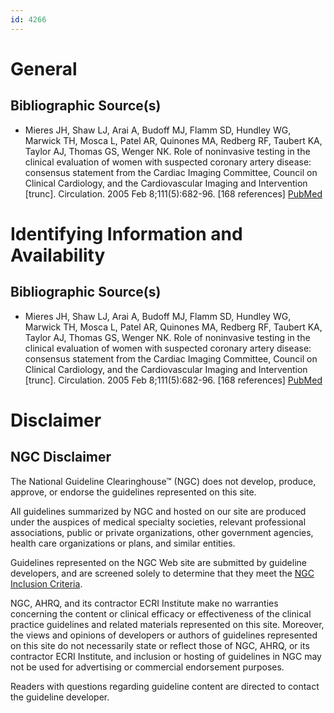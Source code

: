 ```yaml
---
id: 4266
---
```


# General

## Bibliographic Source(s)

- Mieres JH, Shaw LJ, Arai A, Budoff MJ, Flamm SD, Hundley WG, Marwick TH, Mosca L, Patel AR, Quinones MA, Redberg RF, Taubert KA, Taylor AJ, Thomas GS, Wenger NK. Role of noninvasive testing in the clinical evaluation of women with suspected coronary artery disease: consensus statement from the Cardiac Imaging Committee, Council on Clinical Cardiology, and the Cardiovascular Imaging and Intervention [trunc]. Circulation. 2005 Feb 8;111(5):682-96. [168 references] [ PubMed ](http://www.ncbi.nlm.nih.gov/entrez/query.fcgi?cmd=Retrieve&db=pubmed&dopt=Abstract&list_uids=15687114)

# Identifying Information and Availability

## Bibliographic Source(s)

- Mieres JH, Shaw LJ, Arai A, Budoff MJ, Flamm SD, Hundley WG, Marwick TH, Mosca L, Patel AR, Quinones MA, Redberg RF, Taubert KA, Taylor AJ, Thomas GS, Wenger NK. Role of noninvasive testing in the clinical evaluation of women with suspected coronary artery disease: consensus statement from the Cardiac Imaging Committee, Council on Clinical Cardiology, and the Cardiovascular Imaging and Intervention [trunc]. Circulation. 2005 Feb 8;111(5):682-96. [168 references] [ PubMed ](http://www.ncbi.nlm.nih.gov/entrez/query.fcgi?cmd=Retrieve&db=pubmed&dopt=Abstract&list_uids=15687114)

# Disclaimer

## NGC Disclaimer

The National Guideline Clearinghouse™ (NGC) does not develop, produce, approve, or endorse the guidelines represented on this site.

All guidelines summarized by NGC and hosted on our site are produced under the auspices of medical specialty societies, relevant professional associations, public or private organizations, other government agencies, health care organizations or plans, and similar entities.

Guidelines represented on the NGC Web site are submitted by guideline developers, and are screened solely to determine that they meet the [NGC Inclusion Criteria](/help-and-about/summaries/inclusion-criteria).

NGC, AHRQ, and its contractor ECRI Institute make no warranties concerning the content or clinical efficacy or effectiveness of the clinical practice guidelines and related materials represented on this site. Moreover, the views and opinions of developers or authors of guidelines represented on this site do not necessarily state or reflect those of NGC, AHRQ, or its contractor ECRI Institute, and inclusion or hosting of guidelines in NGC may not be used for advertising or commercial endorsement purposes.

Readers with questions regarding guideline content are directed to contact the guideline developer.

